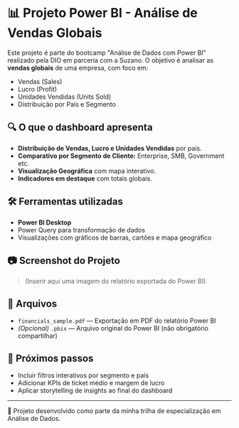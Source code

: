 # 📊 Projeto Power BI - Análise de Vendas Globais

Este projeto é parte do bootcamp "Análise de Dados com Power BI" realizado pela DIO em parceria com a Suzano. O objetivo é analisar as **vendas globais** de uma empresa, com foco em:

- Vendas (Sales)
- Lucro (Profit)
- Unidades Vendidas (Units Sold)
- Distribuição por País e Segmento

## 🔍 O que o dashboard apresenta

- **Distribuição de Vendas, Lucro e Unidades Vendidas** por país.
- **Comparativo por Segmento de Cliente:** Enterprise, SMB, Government etc.
- **Visualização Geográfica** com mapa interativo.
- **Indicadores em destaque** com totais globais.

## 🛠️ Ferramentas utilizadas

- **Power BI Desktop**
- Power Query para transformação de dados
- Visualizações com gráficos de barras, cartões e mapa geográfico

## 📷 Screenshot do Projeto

> (Inserir aqui uma imagem do relatório exportada do Power BI)

## 📁 Arquivos

- `financials_sample.pdf` — Exportação em PDF do relatório Power BI
- *(Opcional)* `.pbix` — Arquivo original do Power BI (não obrigatório compartilhar)

## 🚀 Próximos passos

- Incluir filtros interativos por segmento e país
- Adicionar KPIs de ticket médio e margem de lucro
- Aplicar storytelling de insights ao final do dashboard

---

📌 Projeto desenvolvido como parte da minha trilha de especialização em Análise de Dados.
